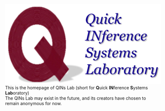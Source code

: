 ![Alt](logo.png)
This is the homepage of QINs Lab (short for **Q**uick **IN**ference **S**ystems **Lab**oratory)  
The QINs Lab may exist in the future, and its creators have chosen to remain anonymous for now.
